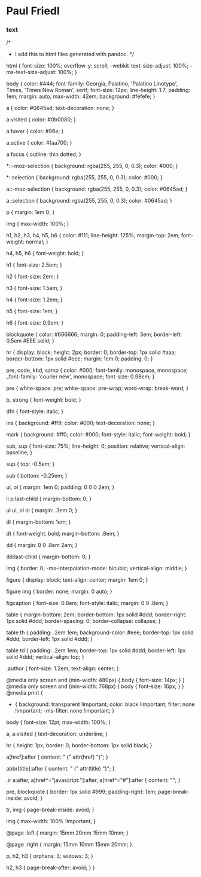 # Paul Friedl

### text ###


/*
 * I add this to html files generated with pandoc.
 */

html {
  font-size: 100%;
  overflow-y: scroll;
  -webkit-text-size-adjust: 100%;
  -ms-text-size-adjust: 100%;
}

body {
  color: #444;
  font-family: Georgia, Palatino, 'Palatino Linotype', Times, 'Times New Roman', serif;
  font-size: 12px;
  line-height: 1.7;
  padding: 1em;
  margin: auto;
  max-width: 42em;
  background: #fefefe;
}

a {
  color: #0645ad;
  text-decoration: none;
}

a:visited {
  color: #0b0080;
}

a:hover {
  color: #06e;
}

a:active {
  color: #faa700;
}

a:focus {
  outline: thin dotted;
}

*::-moz-selection {
  background: rgba(255, 255, 0, 0.3);
  color: #000;
}

*::selection {
  background: rgba(255, 255, 0, 0.3);
  color: #000;
}

a::-moz-selection {
  background: rgba(255, 255, 0, 0.3);
  color: #0645ad;
}

a::selection {
  background: rgba(255, 255, 0, 0.3);
  color: #0645ad;
}

p {
  margin: 1em 0;
}

img {
  max-width: 100%;
}

h1, h2, h3, h4, h5, h6 {
  color: #111;
  line-height: 125%;
  margin-top: 2em;
  font-weight: normal;
}

h4, h5, h6 {
  font-weight: bold;
}

h1 {
  font-size: 2.5em;
}

h2 {
  font-size: 2em;
}

h3 {
  font-size: 1.5em;
}

h4 {
  font-size: 1.2em;
}

h5 {
  font-size: 1em;
}

h6 {
  font-size: 0.9em;
}

blockquote {
  color: #666666;
  margin: 0;
  padding-left: 3em;
  border-left: 0.5em #EEE solid;
}

hr {
  display: block;
  height: 2px;
  border: 0;
  border-top: 1px solid #aaa;
  border-bottom: 1px solid #eee;
  margin: 1em 0;
  padding: 0;
}

pre, code, kbd, samp {
  color: #000;
  font-family: monospace, monospace;
  _font-family: 'courier new', monospace;
  font-size: 0.98em;
}

pre {
  white-space: pre;
  white-space: pre-wrap;
  word-wrap: break-word;
}

b, strong {
  font-weight: bold;
}

dfn {
  font-style: italic;
}

ins {
  background: #ff9;
  color: #000;
  text-decoration: none;
}

mark {
  background: #ff0;
  color: #000;
  font-style: italic;
  font-weight: bold;
}

sub, sup {
  font-size: 75%;
  line-height: 0;
  position: relative;
  vertical-align: baseline;
}

sup {
  top: -0.5em;
}

sub {
  bottom: -0.25em;
}

ul, ol {
  margin: 1em 0;
  padding: 0 0 0 2em;
}

li p:last-child {
  margin-bottom: 0;
}

ul ul, ol ol {
  margin: .3em 0;
}

dl {
  margin-bottom: 1em;
}

dt {
  font-weight: bold;
  margin-bottom: .8em;
}

dd {
  margin: 0 0 .8em 2em;
}

dd:last-child {
  margin-bottom: 0;
}

img {
  border: 0;
  -ms-interpolation-mode: bicubic;
  vertical-align: middle;
}

figure {
  display: block;
  text-align: center;
  margin: 1em 0;
}

figure img {
  border: none;
  margin: 0 auto;
}

figcaption {
  font-size: 0.8em;
  font-style: italic;
  margin: 0 0 .8em;
}

table {
  margin-bottom: 2em;
  border-bottom: 1px solid #ddd;
  border-right: 1px solid #ddd;
  border-spacing: 0;
  border-collapse: collapse;
}

table th {
  padding: .2em 1em;
  background-color: #eee;
  border-top: 1px solid #ddd;
  border-left: 1px solid #ddd;
}

table td {
  padding: .2em 1em;
  border-top: 1px solid #ddd;
  border-left: 1px solid #ddd;
  vertical-align: top;
}

.author {
  font-size: 1.2em;
  text-align: center;
}

@media only screen and (min-width: 480px) {
  body {
    font-size: 14px;
  }
}
@media only screen and (min-width: 768px) {
  body {
    font-size: 16px;
  }
}
@media print {
  * {
    background: transparent !important;
    color: black !important;
    filter: none !important;
    -ms-filter: none !important;
  }

  body {
    font-size: 12pt;
    max-width: 100%;
  }

  a, a:visited {
    text-decoration: underline;
  }

  hr {
    height: 1px;
    border: 0;
    border-bottom: 1px solid black;
  }

  a[href]:after {
    content: " (" attr(href) ")";
  }

  abbr[title]:after {
    content: " (" attr(title) ")";
  }

  .ir a:after, a[href^="javascript:"]:after, a[href^="#"]:after {
    content: "";
  }

  pre, blockquote {
    border: 1px solid #999;
    padding-right: 1em;
    page-break-inside: avoid;
  }

  tr, img {
    page-break-inside: avoid;
  }

  img {
    max-width: 100% !important;
  }

  @page :left {
    margin: 15mm 20mm 15mm 10mm;
}

  @page :right {
    margin: 15mm 10mm 15mm 20mm;
}

  p, h2, h3 {
    orphans: 3;
    widows: 3;
  }

  h2, h3 {
    page-break-after: avoid;
  }
}
